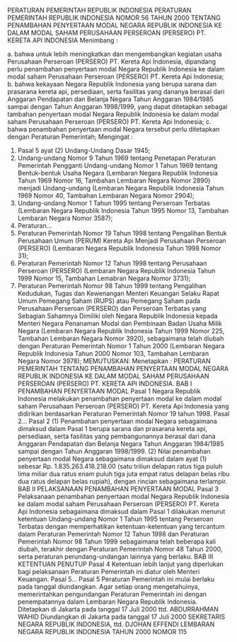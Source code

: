  PERATURAN PEMERINTAH REPUBLIK INDONESIA PERATURAN PEMERINTAH REPUBLIK INDONESIA NOMOR 56 TAHUN 2000 TENTANG PENAMBAHAN PENYERTAAN MODAL NEGARA REPUBLIK INDONESIA KE DALAM MODAL SAHAM PERUSAHAAN PERSEROAN (PERSERO) PT. KERETA API INDONESIA
Menimbang :

a. bahwa untuk lebih meningkatkan dan mengembangkan kegiatan usaha Perusahaan Perseroan (PERSERO) PT. Kereta Api Indonesia, dipandang perlu penambahan penyertaan modal Negara Republik Indonesia ke dalam modal saham Perusahaan Perseroan (PERSERO) PT. Kereta Api Indonesia;
b. bahwa kekayaan Negara Republik Indonesia yang berupa sarana dan prasarana kereta api, persediaan, serta fasilitas yang dananya berasal dari Anggaran Pendapatan dan Belanja Negara Tahun Anggaran 1984/1985 sampai dengan Tahun Anggaran 1998/1999, yang dapat ditetapkan sebagai tambahan penyertaan modal Negara Republik Indonesia ke dalam modal saham Perusahaan Perseroan (PERSERO) PT. Kereta Api Indonesia;
c. bahwa penambahan penyertaan modal Negara tersebut perlu ditetapkan dengan Peraturan Pemerintah;
Mengingat :

1. Pasal 5 ayat (2) Undang-Undang Dasar 1945;
2. Undang-undang Nomor 9 Tahun 1969 tentang Penetapan Peraturan Pemerintah Pengganti Undang-undang Nomor 1 Tahun 1969 tentang Bentuk-bentuk Usaha Negara (Lembaran Negara Republik Indonesia Tahun 1969 Nomor 16, Tambahan Lembaran Negara Nomor 2890) menjadi Undang-undang (Lembaran Negara Republik Indonesia Tahun 1969 Nomor 40, Tambahan Lembaran Negara Nomor 2904);
3. Undang-undang Nomor 1 Tahun 1995 tentang Perseroan Terbatas (Lembaran Negara Republik Indonesia Tahun 1995 Nomor 13, Tambahan Lembaran Negara Nomor 3587);
4. Peraturan...
4. Peraturan Pemerintah Nomor 19 Tahun 1998 tentang Pengalihan Bentuk Perusahaan Umum (PERUM) Kereta Api Menjadi Perusahaan Perseroan (PERSERO) (Lembaran Negara Republik Indonesia Tahun 1998 Nomor 31);
5. Peraturan Pemerintah Nomor 12 Tahun 1998 tentang Perusahaan Perseroan (PERSERO) (Lembaran Negara Republik Indonesia Tahun 1999 Nomor 15, Tambahan Lemabran Negara Nomor 3731);
6. Peraturan Pemerintah Nomor 98 Tahun 1999 tentang Pengalihan Kedudukan, Tugas dan Kewenangan Menteri Keuangan Selaku Rapat Umum Pemegang Saham (RUPS) atau Pemegang Saham pada Perusahaan Perseroan (PERSERO) dan Perseroan Terbatas yang Sebagian Sahamnya Dimiliki oleh Negara Republik Indonesia kepada Menteri Negara Penanaman Modal dan Pembinaan Badan Usaha Milik Negara (Lembaran Negara Republik Indonesia Tahun 1999 Nomor 225, Tambahan Lembaran Negara Nomor 3920), sebagaimana telah diubah dengan Peraturan Pemerintah Nomor 1 Tahun 2000 (Lembaran Negara Republik Indonesia Tahun 2000 Nomor 103, Tambahan Lembaran Negara Nomor 3978);
MEMUTUSKAN:
 Menetapkan : PERATURAN PEMERINTAH TENTANG PENAMBAHAN PENYERTAAN MODAL NEGARA REPUBLIK INDONESIA KE DALAM MODAL SAHAM PERUSAHAAN PERSEROAN (PERSERO) PT. KERETA API INDONESIA.
BAB I PENAMBAHAN PENYERTAAN MODAL
Pasal 1
Negara Republik Indonesia melakukan penambahan penyertaan modal ke dalam modal saham Perusahaan Perseroan (PERSERO) PT. Kereta Api Indonesia yang didirikan berdasarkan Peraturan Pemerintah Nomor 19 tahun 1998. Pasal 2...
Pasal 2
(1) Penambahan penyertaan modal Negara sebagaimana dimaksud dalam Pasal 1 berupa sarana dan prasarana kereta api, persediaan, serta fasilitas yang pembangunannya berasal dari dana Anggaran Pendapatan dan Belanja Negara Tahun Anggaran 1984/1985 sampai dengan Tahun Anggaran 1998/1999.
(2) Nilai penambahan penyertaan modal Negara sebagaimana dimaksud dalam ayat (1) sebesar Rp. 1.835.263.418.218.00 (satu triliun delapan ratus tiga puluh lima miliar dua ratus enam puluh tiga juta empat ratus delapan belas ribu dua ratus delapan belas rupiah), dengan rincian sebagaimana terlampir.
BAB II PELAKSANAAN PENAMBAHAN PENYERTAAN MODAL
Pasal 3
Pelaksanaan penambahan penyertaan modal Negara Republik Indonesia ke dalam modal saham Perusahaan Perseroan (PERSERO) PT. Kereta Api Indonesia sebagaimana dimaksud dalam Pasal 1 dilakukan menurut ketentuan Undang-undang Nomor 1 Tahun 1995 tentang Perseroan Terbatas dengan memperhatikan ketentuan-ketentuan yang tercantum dalam Peraturan Pemerintah Nomor 12 Tahun 1998 dan Peraturan Pemerintah Nomor 98 Tahun 1999 sebagaimana telah beberapa kali diubah, terakhir dengan Peraturan Pemerintah Nomor 48 Tahun 2000, serta peraturan perundang-undangan lainnya yang berlaku.
BAB III KETENTUAN PENUTUP
Pasal 4
Ketentuan lebih lanjut yang diperlukan bagi pelaksanaan Peraturan Pemerintah ini diatur oleh Menteri Keuangan. Pasal 5...
Pasal 5
Peraturan Pemerintah ini mulai berlaku pada tanggal diundangkan. Agar setiap orang mengetahuinya, memerintahkan pengundangan Peraturan Pemerintah ini dengan penempatannya dalam Lembaran Negara Republik Indonesia. Ditetapkan di Jakarta pada tanggal 17 Juli 2000 ttd. ABDURRAHMAN WAHID Diundangkan di Jakarta pada tanggal 17 Juli 2000 SEKRETARIS NEGARA REPUBLIK INDONESIA, ttd. DJOHAN EFFENDI LEMBARAN NEGARA REPUBLIK INDONESIA TAHUN 2000 NOMOR 115